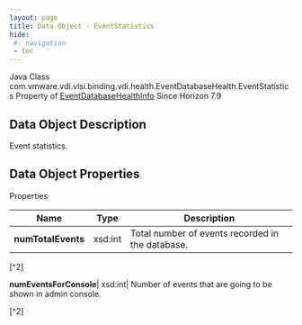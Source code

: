```yaml
---
layout: page
title: Data Object - EventStatistics
hide:
 #- navigation
 - toc
---
```






Java Class
    com.vmware.vdi.vlsi.binding.vdi.health.EventDatabaseHealth.EventStatistics
Property of
     [EventDatabaseHealthInfo](vdi.health.EventDatabaseHealth.EventDatabaseHealthInfo.md#field_detail)
Since 
    Horizon 7.9

## Data Object Description 

Event statistics. 

## Data Object Properties

Properties

Name |  Type |  Description   
---|---|---  
**numTotalEvents**|  xsd:int|  Total number of events recorded in the database.   


[^2]

  
**numEventsForConsole**|  xsd:int|  Number of events that are going to be shown in admin console.   


[^2]

  
  

  

